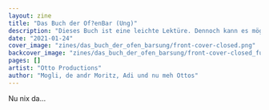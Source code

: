 ```yaml
---
layout: zine
title: "Das Buch der Of?enBar (Ung)"
description: "Dieses Buch ist eine leichte Lektüre. Dennoch kann es möglicherweise den Leser in den Wahnsinn treiben. Verzerrungen der Wahrnehmung möglich."
date: "2021-01-24"
cover_image: "zines/das_buch_der_ofen_barsung/front-cover-closed.png"
backcover_image: "zines/das_buch_der_ofen_barsung/front-cover-closed_full.png"
pages: []
artist: "Otto Productions"
author: "Mogli, de andr Moritz, Adi und nu meh Ottos"
---
```


Nu nix da...
